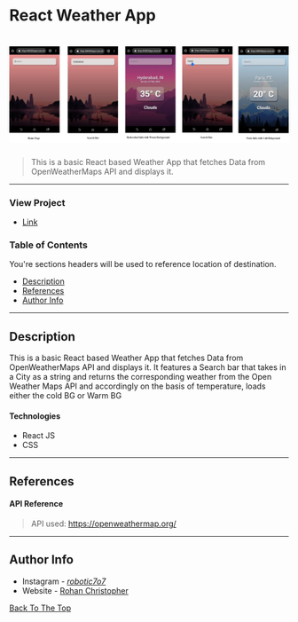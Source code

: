 # React Weather App 


![Project Image](assets/Pic.png)
=======



> This is a basic React based Weather App that fetches Data from OpenWeatherMaps API and displays it.

---

### View Project

- [Link](https://csb-rdfup-449t05apa.now.sh/)

### Table of Contents
You're sections headers will be used to reference location of destination.

- [Description](#description)
- [References](#references)
- [Author Info](#author-info)

---

## Description

This is a basic React based Weather App that fetches Data from OpenWeatherMaps API and displays it. It features a Search bar that takes in a City as a string and returns the corresponding weather from the Open Weather Maps API and accordingly on the basis of temperature, loads either the cold BG or Warm BG

#### Technologies

- React JS
- CSS



---

## References

#### API Reference

> API used: https://openweathermap.org/


---


## Author Info

- Instagram - [_robotic7o7_](https://instagram.com/_robotic7o7_)
- Website - [Rohan Christopher](https://bit.ly/RohanChristopher)

[Back To The Top](#read-me-template)
